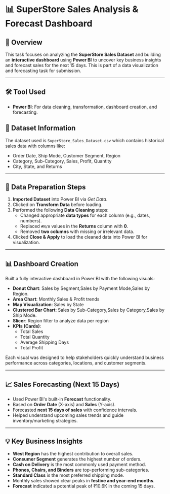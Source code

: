 # 📊 SuperStore Sales Analysis & Forecast Dashboard

## 📝 Overview

This task focuses on analyzing the **SuperStore Sales Dataset** and building an **interactive dashboard** using **Power BI** to uncover key business insights and forecast sales for the next 15 days. This is part of a data visualization and forecasting task for submission.

---

## 🛠️ Tool Used

- **Power BI**: For data cleaning, transformation, dashboard creation, and forecasting.

## 📂 Dataset Information

The dataset used is `SuperStore_Sales_Dataset.csv` which contains historical sales data with columns like:
- Order Date, Ship Mode, Customer Segment, Region
- Category, Sub-Category, Sales, Profit, Quantity
- City, State, and Returns

---

## 🔄 Data Preparation Steps

1. **Imported Dataset** into Power BI via *Get Data*.
2. Clicked on **Transform Data** before loading.
3. Performed the following **Data Cleaning** steps:
   - Changed appropriate **data types** for each column (e.g., dates, numbers).
   - Replaced `#N/A` values in the **Returns** column with **0**.
   - Removed **two columns** with missing or irrelevant data.
4. Clicked **Close & Apply** to load the cleaned data into Power BI for visualization.

---

## 📊 Dashboard Creation

Built a fully interactive dashboard in Power BI with the following visuals:

- **Donut Chart**: Sales by Segment,Sales by Payment Mode,Sales by Region.
- **Area Chart**: Monthly Sales & Profit trends
- **Map Visualization**: Sales by State
- **Clustered Bar Chart**: Sales by Sub-Category,Sales by Category,Sales by Ship Mode.
- **Slicer**: Region filter to analyze data per region
- **KPIs (Cards)**:
  - Total Sales
  - Total Quantity
  - Average Shipping Days
  - Total Profit

Each visual was designed to help stakeholders quickly understand business performance across categories, locations, and customer segments.

---

## 📈 Sales Forecasting (Next 15 Days)

- Used Power BI's built-in **Forecast** functionality.
- Based on **Order Date** (X-axis) and **Sales** (Y-axis).
- Forecasted **next 15 days of sales** with confidence intervals.
- Helped understand upcoming sales trends and guide inventory/marketing strategies.

---

## 💡 Key Business Insights

- **West Region** has the highest contribution to overall sales.
- **Consumer Segment** generates the highest number of orders.
- **Cash on Delivery** is the most commonly used payment method.
- **Phones, Chairs, and Binders** are top-performing sub-categories.
- **Standard Class** is the most preferred shipping mode.
- Monthly sales showed clear peaks in **festive and year-end months**.
- **Forecast** indicated a potential peak of ₹10.6K in the coming 15 days.

